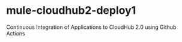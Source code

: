 # mule-cloudhub2-deploy1
Continuous Integration of Applications to CloudHub 2.0 using Github Actions
